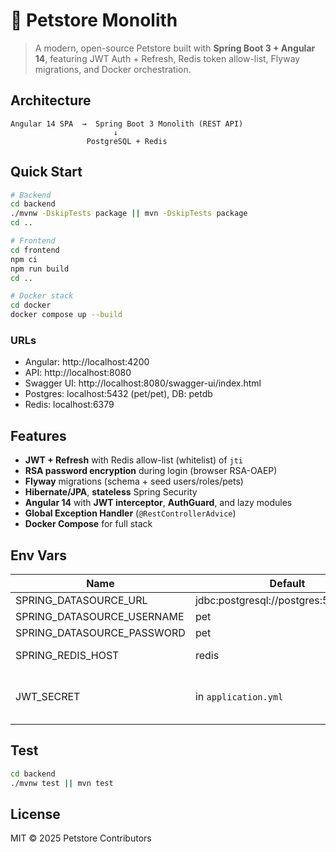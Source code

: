 # 🐾 Petstore Monolith

> A modern, open-source Petstore built with **Spring Boot 3 + Angular 14**, featuring JWT Auth + Refresh, Redis token allow-list, Flyway migrations, and Docker orchestration.

## Architecture
```
Angular 14 SPA  →  Spring Boot 3 Monolith (REST API)
                       ↓
                 PostgreSQL + Redis
```

## Quick Start
```bash
# Backend
cd backend
./mvnw -DskipTests package || mvn -DskipTests package
cd ..

# Frontend
cd frontend
npm ci
npm run build
cd ..

# Docker stack
cd docker
docker compose up --build
```

### URLs
- Angular: http://localhost:4200
- API: http://localhost:8080
- Swagger UI: http://localhost:8080/swagger-ui/index.html
- Postgres: localhost:5432 (pet/pet), DB: petdb
- Redis: localhost:6379

## Features
- **JWT + Refresh** with Redis allow-list (whitelist) of `jti`
- **RSA password encryption** during login (browser RSA-OAEP)
- **Flyway** migrations (schema + seed users/roles/pets)
- **Hibernate/JPA**, **stateless** Spring Security
- **Angular 14** with **JWT interceptor**, **AuthGuard**, and lazy modules
- **Global Exception Handler** (`@RestControllerAdvice`)
- **Docker Compose** for full stack

## Env Vars
| Name | Default | Purpose |
|---|---|---|
| SPRING_DATASOURCE_URL | jdbc:postgresql://postgres:5432/petdb | DB URL |
| SPRING_DATASOURCE_USERNAME | pet | DB user |
| SPRING_DATASOURCE_PASSWORD | pet | DB pass |
| SPRING_REDIS_HOST | redis | Redis host |
| JWT_SECRET | in `application.yml` | HMAC key (change in prod) |

## Test
```bash
cd backend
./mvnw test || mvn test
```

## License
MIT © 2025 Petstore Contributors
